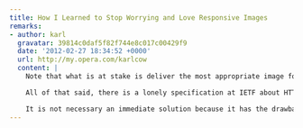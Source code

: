 ```yaml
---
title: How I Learned to Stop Worrying and Love Responsive Images
remarks:
- author: karl
  gravatar: 39814c0daf5f82f744e8c017c00429f9
  date: '2012-02-27 18:34:52 +0000'
  url: http://my.opera.com/karlcow
  content: |
    Note that what is at stake is deliver the most appropriate image for the current usage environment. So it's not necessary a matter of size (width and height) but it can be a matter of weight. When on a small mobile device but connected through WIFI, I want to be able to have access to the big version of the image. The reason is that in coming scenarios of glanceable and/or shared screens, what is reaching my device is not necessary where it will be displayed/printed in the end. So mediaqueries on network capabilities seem to be a better fit than screen size. Note that there is a Javascript API coming for network capabilities. I bet that this will evolve quickly, and there will be new devices contexts that we have not yet imagined.

    All of that said, there is a lonely specification at IETF about HTTP transparent negotiation. Basically it is a kind of mediaqueries for the server. It gives information on what type of resources are available on the server, so the client could select the one which is appropriate for its context. I wrote about that. <http://my.opera.com/karlcow/blog/2011/12/08/responsive-images-and-transparent-content-negotiation-in-http>

    It is not necessary an immediate solution because it has the drawback that most front-end Web developers have no control or sometimes knowledge about the back-end, and content negotiation had a bad publicity in the past among browser implementers.
---
```

